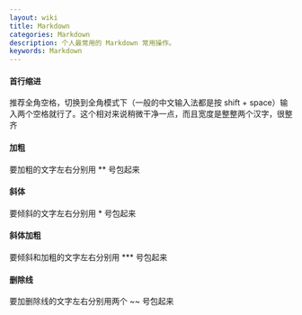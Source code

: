 ```yaml
---
layout: wiki
title: Markdown
categories: Markdown
description: 个人最常用的 Markdown 常用操作。
keywords: Markdown
---
```


#### 首行缩进
推荐全角空格，切换到全角模式下（一般的中文输入法都是按 shift + space）输入两个空格就行了。这个相对来说稍微干净一点，而且宽度是整整两个汉字，很整齐

#### 加粗
要加粗的文字左右分别用 ** 号包起来

#### 斜体
要倾斜的文字左右分别用 * 号包起来

#### 斜体加粗
要倾斜和加粗的文字左右分别用 *** 号包起来

#### 删除线
要加删除线的文字左右分别用两个 ~~ 号包起来